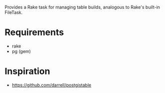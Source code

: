 Provides a Rake task for managing table builds, analogous to Rake's built-in FileTask.

Requirements
============

* rake
* pg (gem)


Inspiration
===========

* https://github.com/darrell/postgistable
